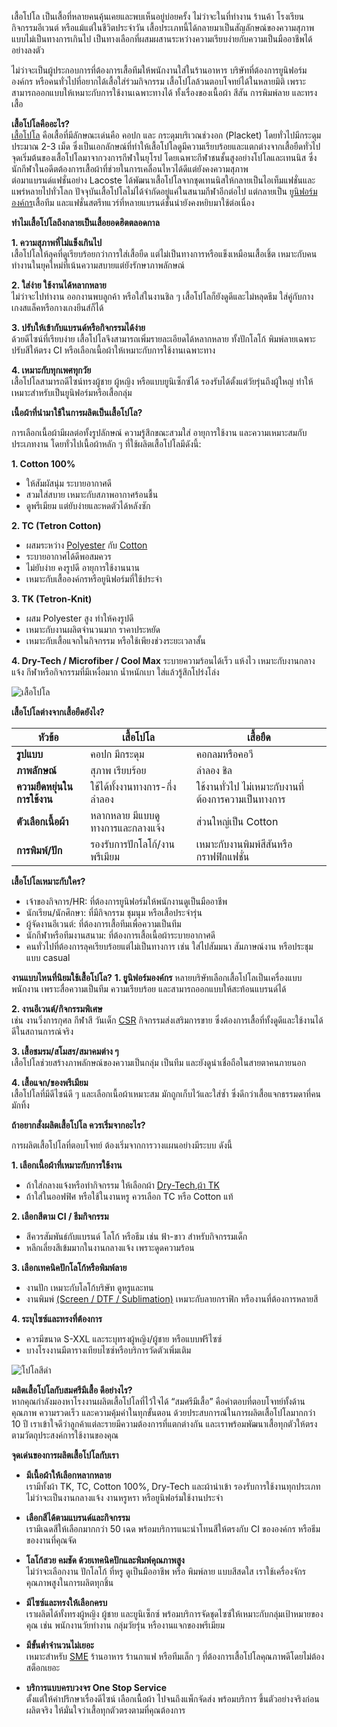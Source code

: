 
เสื้อโปโล เป็นเสื้อที่หลายคนคุ้นเคยและพบเห็นอยู่บ่อยครั้ง ไม่ว่าจะในที่ทำงาน ร้านค้า โรงเรียน กิจกรรมอีเวนต์ หรือแม้แต่ในชีวิตประจำวัน เสื้อประเภทนี้ได้กลายมาเป็นสัญลักษณ์ของความสุภาพแบบไม่เป็นทางการเกินไป เป็นทางเลือกที่ผสมผสานระหว่างความเรียบง่ายกับความเป็นมืออาชีพได้อย่างลงตัว

ไม่ว่าจะเป็นผู้ประกอบการที่ต้องการเสื้อทีมให้พนักงานใส่ในร้านอาหาร บริษัทที่ต้องการยูนิฟอร์มองค์กร หรือคนทั่วไปที่อยากได้เสื้อใส่ร่วมกิจกรรม เสื้อโปโลล้วนตอบโจทย์ได้ในหลายมิติ เพราะสามารถออกแบบให้เหมาะกับการใช้งานเฉพาะทางได้ ทั้งเรื่องของเนื้อผ้า สีสัน การพิมพ์ลาย และทรงเสื้อ

**เสื้อโปโลคืออะไร?**<br>
[เสื้อโปโล](/polo)  คือเสื้อที่มีลักษณะเด่นคือ คอปก และ กระดุมบริเวณช่วงอก (Placket) โดยทั่วไปมีกระดุมประมาณ 2-3 เม็ด ซึ่งเป็นเอกลักษณ์ที่ทำให้เสื้อโปโลดูมีความเรียบร้อยและแตกต่างจากเสื้อยืดทั่วไป จุดเริ่มต้นของเสื้อโปโลมาจากวงการกีฬาในยุโรป โดยเฉพาะกีฬาชนชั้นสูงอย่างโปโลและเทนนิส ซึ่งนักกีฬาในอดีตต้องการเสื้อผ้าที่ช่วยในการเคลื่อนไหวได้ดีแต่ยังคงความสุภาพ<br>
ต่อมาแบรนด์แฟชั่นอย่าง Lacoste ได้พัฒนาเสื้อโปโลจากชุดเทนนิสให้กลายเป็นไอเท็มแฟชั่นและแพร่หลายไปทั่วโลก ปัจจุบันเสื้อโปโลไม่ได้จำกัดอยู่แค่ในสนามกีฬาอีกต่อไป แต่กลายเป็น
[ยูนิฟอร์มองค์กร](/company-shirt)เสื้อทีม และแฟชั่นสตรีทแวร์ที่หลายแบรนด์ชั้นนำยังคงหยิบมาใช้ต่อเนื่อง

**ทำไมเสื้อโปโลถึงกลายเป็นเสื้อยอดฮิตตลอดกาล**<br>

**1. ความสุภาพที่ไม่แข็งเกินไป**<br>
เสื้อโปโลให้ลุคที่ดูเรียบร้อยกว่าการใส่เสื้อยืด แต่ไม่เป็นทางการหรือแข็งเหมือนเสื้อเชิ้ต เหมาะกับคนทำงานในยุคใหม่ที่เน้นความสบายแต่ยังรักษาภาพลักษณ์<br>

**2. ใส่ง่าย ใช้งานได้หลากหลาย**<br>
ไม่ว่าจะไปทำงาน ออกงานพบลูกค้า หรือใส่ในงานชิล ๆ เสื้อโปโลก็ยังดูดีและไม่หลุดธีม ใส่คู่กับกางเกงสแล็คหรือกางเกงยีนส์ก็ได้<br>

**3. ปรับให้เข้ากับแบรนด์หรือกิจกรรมได้ง่าย**<br>
ด้วยดีไซน์ที่เรียบง่าย เสื้อโปโลจึงสามารถเพิ่มรายละเอียดได้หลากหลาย ทั้งปักโลโก้ พิมพ์ลายเฉพาะ ปรับสีให้ตรง CI หรือเลือกเนื้อผ้าให้เหมาะกับการใช้งานเฉพาะทาง

**4. เหมาะกับทุกเพศทุกวัย**<br>
เสื้อโปโลสามารถดีไซน์ทรงผู้ชาย ผู้หญิง หรือแบบยูนิเซ็กซ์ได้ รองรับได้ตั้งแต่วัยรุ่นถึงผู้ใหญ่ ทำให้เหมาะสำหรับเป็นยูนิฟอร์มหรือเสื้อกลุ่ม

**เนื้อผ้าที่นำมาใช้ในการผลิตเป็นเสื้อโปโล?**

การเลือกเนื้อผ้ามีผลต่อทั้งรูปลักษณ์ ความรู้สึกขณะสวมใส่ อายุการใช้งาน และความเหมาะสมกับประเภทงาน โดยทั่วไปเนื้อผ้าหลัก ๆ ที่ใช้ผลิตเสื้อโปโลมีดังนี้:<br>

**1. Cotton 100%**
- ให้สัมผัสนุ่ม ระบายอากาศดี
- สวมใส่สบาย เหมาะกับสภาพอากาศร้อนชื้น
- ดูพรีเมียม แต่ยับง่ายและหดตัวได้หลังซัก

**2. TC (Tetron Cotton)**
- ผสมระหว่าง [Polyester](/what-is-polyester-fabric-used-for) กับ 
[Cotton](/what-is-cotton)
- ระบายอากาศได้ดีพอสมควร
- ไม่ยับง่าย คงรูปดี อายุการใช้งานนาน
- เหมาะกับเสื้อองค์กรหรือยูนิฟอร์มที่ใช้ประจำ

**3. TK (Tetron-Knit)**
- ผสม Polyester สูง ทำให้คงรูปดี
- เหมาะกับงานผลิตจำนวนมาก ราคาประหยัด
- เหมาะกับเสื้อแจกในกิจกรรม หรือใช้เพียงช่วงระยะเวลาสั้น

**4. Dry-Tech / Microfiber / Cool Max**
ระบายความร้อนได้เร็ว แห้งไว
เหมาะกับงานกลางแจ้ง กีฬาหรือกิจกรรมที่มีเหงื่อมาก
น้ำหนักเบา ใส่แล้วรู้สึกโปร่งโล่ง

![เสื้อโปโล](/blog/23129092_2022_01_28_16_-min.jpg)

**เสื้อโปโลต่างจากเสื้อยืดยังไง?**


| หัวข้อ                     | เสื้อโปโล                                | เสื้อยืด                                                  |
|---------------------------|-------------------------------------------|------------------------------------------------------------|
| **รูปแบบ**                | คอปก มีกระดุม                            | คอกลมหรือคอวี                                              |
| **ภาพลักษณ์**            | สุภาพ เรียบร้อย                          | ลำลอง ชิล                                                  |
| **ความยืดหยุ่นในการใช้งาน** | ใช้ได้ทั้งงานทางการ-กึ่งลำลอง           | ใช้งานทั่วไป ไม่เหมาะกับงานที่ต้องการความเป็นทางการ      |
| **ตัวเลือกเนื้อผ้า**      | หลากหลาย มีแบบดูทางการและกลางแจ้ง        | ส่วนใหญ่เป็น Cotton                                        |
| **การพิมพ์/ปัก**          | รองรับการปักโลโก้/งานพรีเมียม            | เหมาะกับงานพิมพ์สีสันหรือกราฟฟิกแฟชั่น                    |

**เสื้อโปโลเหมาะกับใคร?**
- เจ้าของกิจการ/HR: ที่ต้องการยูนิฟอร์มให้พนักงานดูเป็นมืออาชีพ
- นักเรียน/นักศึกษา: ที่มีกิจกรรม ชุมนุม หรือเสื้อประจำรุ่น
- ผู้จัดงานอีเวนต์: ที่ต้องการเสื้อทีมเพื่อความเป็นทีม
- นักกีฬาหรือทีมงานสนาม: ที่ต้องการเสื้อเนื้อผ้าระบายอากาศดี
- คนทั่วไปที่ต้องการลุคเรียบร้อยแต่ไม่เป็นทางการ เช่น ใส่ไปสัมมนา สัมภาษณ์งาน หรือประชุมแบบ casual

**งานแบบไหนที่นิยมใช้เสื้อโปโล?**
**1. ยูนิฟอร์มองค์กร**
หลายบริษัทเลือกเสื้อโปโลเป็นเครื่องแบบพนักงาน เพราะสื่อความเป็นทีม ความเรียบร้อย และสามารถออกแบบให้สะท้อนแบรนด์ได้

**2. งานอีเวนต์/กิจกรรมพิเศษ**<br>
เช่น งานวิ่งการกุศล กีฬาสี วันเด็ก [CSR](https://th.wikipedia.org/wiki/%E0%B8%84%E0%B8%A7%E0%B8%B2%E0%B8%A1%E0%B8%A3%E0%B8%B1%E0%B8%9A%E0%B8%9C%E0%B8%B4%E0%B8%94%E0%B8%8A%E0%B8%AD%E0%B8%9A%E0%B8%97%E0%B8%B2%E0%B8%87%E0%B8%AA%E0%B8%B1%E0%B8%87%E0%B8%84%E0%B8%A1%E0%B9%80%E0%B8%8A%E0%B8%B4%E0%B8%87%E0%B8%9A%E0%B8%A3%E0%B8%A3%E0%B8%A9%E0%B8%B1%E0%B8%97)  กิจกรรมส่งเสริมการขาย ซึ่งต้องการเสื้อที่ทั้งดูดีและใช้งานได้ดีในสถานการณ์จริง

**3. เสื้อชมรม/สโมสร/สมาคมต่าง ๆ**<br>
เสื้อโปโลช่วยสร้างภาพลักษณ์ของความเป็นกลุ่ม เป็นทีม และยังดูน่าเชื่อถือในสายตาคนภายนอก

**4. เสื้อแจก/ของพรีเมียม**<br>
เสื้อโปโลที่มีดีไซน์ดี ๆ และเลือกเนื้อผ้าเหมาะสม มักถูกเก็บไว้และใส่ซ้ำ ซึ่งดีกว่าเสื้อแจกธรรมดาที่คนมักทิ้ง<br>

**ถ้าอยากสั่งผลิตเสื้อโปโล ควรเริ่มจากอะไร?**

การผลิตเสื้อโปโลที่ตอบโจทย์ ต้องเริ่มจากการวางแผนอย่างมีระบบ ดังนี้<br>

**1. เลือกเนื้อผ้าที่เหมาะกับการใช้งาน**<br>

- ถ้าใส่กลางแจ้งหรือทำกิจกรรม ให้เลือกผ้า [Dry-Tech](/what-is-dry-tech-fabric-polo-shirt),[ผ้า TK](/what-is-tk-fabric) 
- ถ้าใส่ในออฟฟิศ หรือใช้ในงานหรู ควรเลือก TC หรือ Cotton แท้

**2. เลือกสีตาม CI / ธีมกิจกรรม**<br>

- สีควรสัมพันธ์กับแบรนด์ โลโก้ หรือธีม เช่น ฟ้า-ขาว สำหรับกิจกรรมเด็ก
- หลีกเลี่ยงสีเข้มมากในงานกลางแจ้ง เพราะดูดความร้อน<br>

**3. เลือกเทคนิคปักโลโก้หรือพิมพ์ลาย**<br>

- งานปัก เหมาะกับโลโก้บริษัท ดูหรูและทน
- งานพิมพ์ [(Screen / DTF / Sublimation)](/how-to-choose-screen-printing-techniques)   เหมาะกับลายกราฟิก หรืองานที่ต้องการหลายสี<br>

**4. ระบุไซซ์และทรงที่ต้องการ**<br>

- ควรมีขนาด S-XXL และระบุทรงผู้หญิง/ผู้ชาย หรือแบบฟรีไซซ์
- บางโรงงานมีตารางเทียบไซซ์หรือบริการวัดตัวเพิ่มเติม

![โปโลสีดำ](/blog/2149347541-min.jpg)

**ผลิตเสื้อโปโลกับสมศรีมีเสื้อ ดีอย่างไร?**<br>
หากคุณกำลังมองหาโรงงานผลิตเสื้อโปโลที่ไว้ใจได้ “สมศรีมีเสื้อ” คือคำตอบที่ตอบโจทย์ทั้งด้านคุณภาพ ความรวดเร็ว และความคุ้มค่าในทุกขั้นตอน ด้วยประสบการณ์ในการผลิตเสื้อโปโลมากกว่า 10 ปี เราเข้าใจดีว่าลูกค้าแต่ละรายมีความต้องการที่แตกต่างกัน และเราพร้อมพัฒนาเสื้อทุกตัวให้ตรงตามวัตถุประสงค์การใช้งานของคุณ

**จุดเด่นของการผลิตเสื้อโปโลกับเรา**<br>
- **มีเนื้อผ้าให้เลือกหลากหลาย**<br>
เรามีทั้งผ้า TK, TC, Cotton 100%, Dry-Tech และผ้านำเข้า รองรับการใช้งานทุกประเภท ไม่ว่าจะเป็นงานกลางแจ้ง งานหรูหรา หรือยูนิฟอร์มใช้งานประจำ

- **เลือกสีได้ตามแบรนด์และกิจกรรม**<br>
เรามีเฉดสีให้เลือกมากกว่า 50 เฉด พร้อมบริการแนะนำโทนสีให้ตรงกับ CI ขององค์กร หรือธีมของงานที่คุณจัด

- **โลโก้สวย คมชัด ด้วยเทคนิคปักและพิมพ์คุณภาพสูง**<br>
ไม่ว่าจะเลือกงาน ปักโลโก้ ที่หรู ดูเป็นมืออาชีพ หรือ พิมพ์ลาย แบบสีสดใส เราใช้เครื่องจักรคุณภาพสูงในการผลิตทุกชิ้น

- **มีไซซ์และทรงให้เลือกครบ**<br>
เราผลิตได้ทั้งทรงผู้หญิง ผู้ชาย และยูนิเซ็กซ์ พร้อมบริการจัดชุดไซซ์ให้เหมาะกับกลุ่มเป้าหมายของคุณ เช่น พนักงานวัยทำงาน กลุ่มวัยรุ่น หรืองานแจกของพรีเมียม

- **มีขั้นต่ำจำนวนไม่เยอะ**<br>
เหมาะสำหรับ [SME](https://www.kasikornbank.com/th/kbiz/article/pages/guide-for-sme-business-and-how-it-works.aspx) ร้านอาหาร ร้านกาแฟ หรือทีมเล็ก ๆ ที่ต้องการเสื้อโปโลคุณภาพดีโดยไม่ต้องสต็อกเยอะ

- **บริการแบบครบวงจร One Stop Service**<br>
ตั้งแต่ให้คำปรึกษาเรื่องดีไซน์ เลือกเนื้อผ้า ไปจนถึงแพ็กจัดส่ง พร้อมบริการ ขึ้นตัวอย่างจริงก่อนผลิตจริง ให้มั่นใจว่าเสื้อทุกตัวตรงตามที่คุณต้องการ
